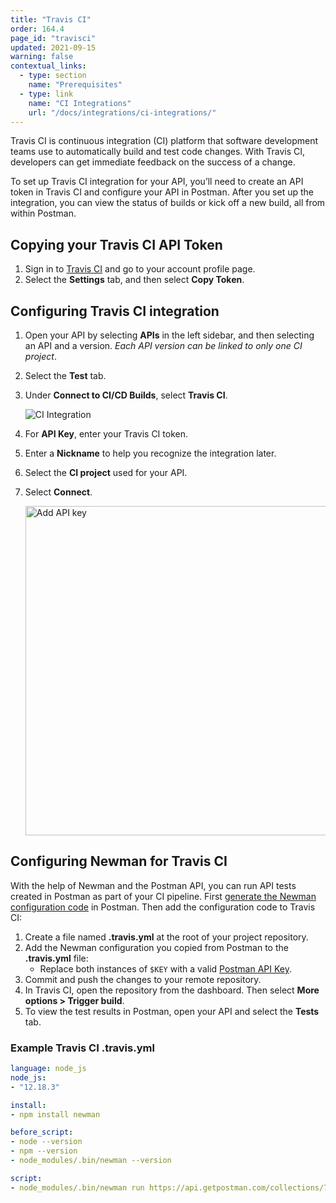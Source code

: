 ```yaml
---
title: "Travis CI"
order: 164.4
page_id: "travisci"
updated: 2021-09-15
warning: false
contextual_links:
  - type: section
    name: "Prerequisites"
  - type: link
    name: "CI Integrations"
    url: "/docs/integrations/ci-integrations/"
---
```


Travis CI is continuous integration (CI) platform that software development teams use to automatically build and test code changes. With Travis CI, developers can get immediate feedback on the success of a change.

To set up Travis CI integration for your API, you’ll need to create an API token in Travis CI and configure your API in Postman. After you set up the integration, you can view the status of builds or kick off a new build, all from within Postman.

## Copying your Travis CI API Token

1. Sign in to [Travis CI](https://app.travis-ci.com/account/preferences) and go to your account profile page.
1. Select the **Settings** tab, and then select **Copy Token**.

## Configuring Travis CI integration

1. Open your API by selecting **APIs** in the left sidebar, and then selecting an API and a version. *Each API version can be linked to only one CI project*.
1. Select the **Test** tab.
1. Under **Connect to CI/CD Builds**, select **Travis CI**.

    ![CI Integration](https://assets.postman.com/postman-docs/ci-add-integration-v9.jpg)

1. For **API Key**, enter your Travis CI token.
1. Enter a **Nickname** to help you recognize the integration later.
1. Select the **CI project** used for your API.
1. Select **Connect**.

    <img alt="Add API key" src="https://assets.postman.com/postman-docs/travis-ci-connect-project-v9.jpg" width="527px">

## Configuring Newman for Travis CI

With the help of Newman and the Postman API, you can run API tests created in Postman as part of your CI pipeline. First [generate the Newman configuration code](/docs/integrations/ci-integrations/#configuring-newman-for-ci) in Postman. Then add the configuration code to Travis CI:

1. Create a file named **.travis.yml** at the root of your project repository.
1. Add the Newman configuration you copied from Postman to the **.travis.yml** file:
    * Replace both instances of `$KEY` with a valid [Postman API Key](/docs/developer/intro-api/#generating-a-postman-api-key).
1. Commit and push the changes to your remote repository.
1. In Travis CI, open the repository from the dashboard. Then select **More options > Trigger build**.
1. To view the test results in Postman, open your API and select the **Tests** tab.

### Example Travis CI .travis.yml

```yaml
language: node_js
node_js:
- "12.18.3"

install:
- npm install newman

before_script:
- node --version
- npm --version
- node_modules/.bin/newman --version

script:
- node_modules/.bin/newman run https://api.getpostman.com/collections/789883-00912b43-80d9-4123-b6cb-f933e1828e77?apikey=$KEY --environment https://api.getpostman.com/environments/5d1b4d44-ac1e-4eb6-9062-b28cd96333a4?apikey=$KEY

```
